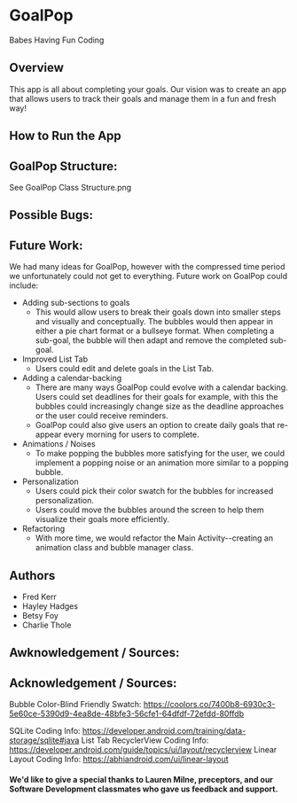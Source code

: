 # GoalPop


Babes Having Fun Coding

## Overview
This app is all about completing your goals. Our vision was to create an app that allows users to track their goals and manage them in a fun and fresh way!

## How to Run the App

## GoalPop Structure:
See GoalPop Class Structure.png

## Possible Bugs:

## Future Work:
We had many ideas for GoalPop, however with the compressed time period we unfortunately could not get to everything. Future work on GoalPop could include:
* Adding sub-sections to goals
    * This would allow users to break their goals down into smaller steps and visually and conceptually.
    The bubbles would then appear in either a pie chart format or a bullseye format. When completing a sub-goal,
    the bubble will then adapt and remove the completed sub-goal.
* Improved List Tab
    * Users could edit and delete goals in the List Tab.
* Adding a calendar-backing
    * There are many ways GoalPop could evolve with a calendar backing. Users could set deadlines for their goals for example, with this the bubbles
     could increasingly change size as the deadline approaches or the user could receive reminders.
     * GoalPop could also give users an option to create daily goals that re-appear every morning for users to complete.
* Animations / Noises
    * To make popping the bubbles more satisfying for the user, we could implement a popping noise or an animation more similar to a popping bubble.
* Personalization
    * Users could pick their color swatch for the bubbles for increased personalization.
    * Users could move the bubbles around the screen to help them visualize their goals more efficiently.
* Refactoring
   * With more time, we would refactor the Main Activity--creating an animation class and bubble manager class.



## Authors
* Fred Kerr
* Hayley Hadges
* Betsy Foy
* Charlie Thole

## Awknowledgement / Sources:

## Acknowledgement / Sources:
Bubble Color-Blind Friendly Swatch: https://coolors.co/7400b8-6930c3-5e60ce-5390d9-4ea8de-48bfe3-56cfe1-64dfdf-72efdd-80ffdb

SQLite Coding Info: https://developer.android.com/training/data-storage/sqlite#java
List Tab RecyclerView Coding Info: https://developer.android.com/guide/topics/ui/layout/recyclerview
Linear Layout Coding Info: https://abhiandroid.com/ui/linear-layout


#### We'd like to give a special thanks to Lauren Milne, preceptors, and our Software Development classmates who gave us feedback and support.
